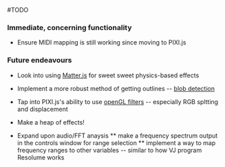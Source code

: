 #TODO

### Immediate, concerning functionality
* Ensure MIDI mapping is still working since moving to PIXI.js



### Future endeavours
* Look into using [Matter.js](http://brm.io/matter-js/) for sweet sweet physics-based effects
* Implement a more robust method of getting outlines -- [blob detection](http://blog.acipo.com/blob-detection-js/)
* Tap into PIXI.js's ability to use [openGL filters](http://www.goodboydigital.com/pixijs/examples/15/indexAll.html) -- especially RGB spltting and displacement 
* Make a heap of effects!

* Expand upon audio/FFT anaysis
** make a frequency spectrum output in the controls window for range selection
** implement a way to map frequency ranges to other variables -- similar to how VJ program Resolume works